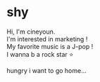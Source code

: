 # shy
Hi, I'm cineyoun.  
I'm interested in marketing !  
My favorite music is a  J-pop !  
I wanna b a rock star ⭐  

hungry
i want to go home...